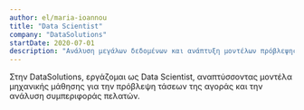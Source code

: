 ```yaml
---
author: el/maria-ioannou
title: "Data Scientist"
company: "DataSolutions"
startDate: 2020-07-01
description: "Ανάλυση μεγάλων δεδομένων και ανάπτυξη μοντέλων πρόβλεψης."
---
```


Στην DataSolutions, εργάζομαι ως Data Scientist, αναπτύσσοντας μοντέλα μηχανικής μάθησης για την πρόβλεψη τάσεων της αγοράς και την ανάλυση συμπεριφοράς πελατών.

